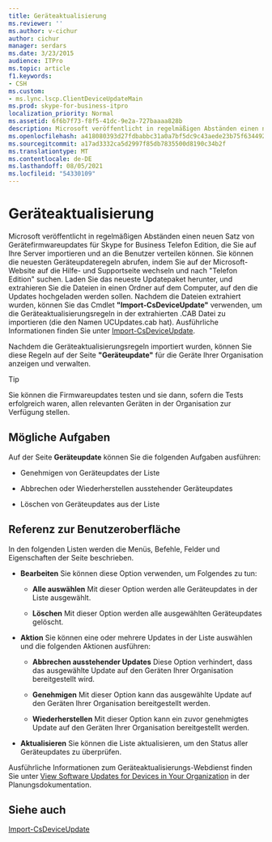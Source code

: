 ```yaml
---
title: Geräteaktualisierung
ms.reviewer: ''
ms.author: v-cichur
author: cichur
manager: serdars
ms.date: 3/23/2015
audience: ITPro
ms.topic: article
f1.keywords:
- CSH
ms.custom:
- ms.lync.lscp.ClientDeviceUpdateMain
ms.prod: skype-for-business-itpro
localization_priority: Normal
ms.assetid: 6f6b7f73-f8f5-41dc-9e2a-727baaaa828b
description: Microsoft veröffentlicht in regelmäßigen Abständen einen neuen Satz von Gerätefirmwareupdates für Skype for Business Telefon Edition, die Sie auf Ihre Server importieren und an die Benutzer verteilen können. Sie können die neuesten Geräteupdateregeln abrufen, indem Sie auf der Microsoft-Website zur Hilfe- und Supportseite wechseln und nach DerPhone Edition suchen.Laden Sie das neueste Updatepaket herunter, und extrahieren Sie die Dateien in einen Ordner auf dem Computer, auf den die Updates hochgeladen werden sollen. Nachdem die Dateien extrahiert wurden, können Sie das Cmdlet Import-CsDeviceUpdate verwenden, um die Geräteaktualisierungsregeln zu importieren, die in der extrahierten .CAB Datei enthalten sind (die den Namen UCUpdates.cab hat). Ausführliche Informationen finden Sie unter "Import-CsDeviceUpdate".
ms.openlocfilehash: a418080393d27fdbabbc31a0a7bf5dc9c43aede23b75f6344921f596086fb78b
ms.sourcegitcommit: a17ad3332ca5d2997f85db7835500d8190c34b2f
ms.translationtype: MT
ms.contentlocale: de-DE
ms.lasthandoff: 08/05/2021
ms.locfileid: "54330109"
---
```

# <a name="device-update"></a>Geräteaktualisierung

Microsoft veröffentlicht in regelmäßigen Abständen einen neuen Satz von Gerätefirmwareupdates für Skype for Business Telefon Edition, die Sie auf Ihre Server importieren und an die Benutzer verteilen können. Sie können die neuesten Geräteupdateregeln abrufen, indem Sie auf der Microsoft-Website auf die Hilfe- und Supportseite wechseln und nach "Telefon Edition" suchen. Laden Sie das neueste Updatepaket herunter, und extrahieren Sie die Dateien in einen Ordner auf dem Computer, auf den die Updates hochgeladen werden sollen. Nachdem die Dateien extrahiert wurden, können Sie das Cmdlet **"Import-CsDeviceUpdate"** verwenden, um die Geräteaktualisierungsregeln in der extrahierten .CAB Datei zu importieren (die den Namen UCUpdates.cab hat). Ausführliche Informationen finden Sie unter [Import-CsDeviceUpdate](/powershell/module/skype/import-csdeviceupdate?view=skype-ps).

Nachdem die Geräteaktualisierungsregeln importiert wurden, können Sie diese Regeln auf der Seite **"Geräteupdate"** für die Geräte Ihrer Organisation anzeigen und verwalten.

> [!TIP]
> Sie können die Firmwareupdates testen und sie dann, sofern die Tests erfolgreich waren, allen relevanten Geräten in der Organisation zur Verfügung stellen.

## <a name="tasks-you-can-perform"></a>Mögliche Aufgaben

Auf der Seite **Geräteupdate** können Sie die folgenden Aufgaben ausführen:

- Genehmigen von Geräteupdates der Liste

- Abbrechen oder Wiederherstellen ausstehender Geräteupdates

- Löschen von Geräteupdates aus der Liste

## <a name="ui-reference"></a>Referenz zur Benutzeroberfläche

In den folgenden Listen werden die Menüs, Befehle, Felder und Eigenschaften der Seite beschrieben.

- **Bearbeiten** Sie können diese Option verwenden, um Folgendes zu tun:

  - **Alle auswählen** Mit dieser Option werden alle Geräteupdates in der Liste ausgewählt.

  - **Löschen** Mit dieser Option werden alle ausgewählten Geräteupdates gelöscht.

- **Aktion** Sie können eine oder mehrere Updates in der Liste auswählen und die folgenden Aktionen ausführen:

  - **Abbrechen ausstehender Updates** Diese Option verhindert, dass das ausgewählte Update auf den Geräten Ihrer Organisation bereitgestellt wird.

  - **Genehmigen** Mit dieser Option kann das ausgewählte Update auf den Geräten Ihrer Organisation bereitgestellt werden.

  - **Wiederherstellen** Mit dieser Option kann ein zuvor genehmigtes Update auf den Geräten Ihrer Organisation bereitgestellt werden.

- **Aktualisieren** Sie können die Liste aktualisieren, um den Status aller Geräteupdates zu überprüfen.

Ausführliche Informationen zum Geräteaktualisierungs-Webdienst finden Sie unter [View Software Updates for Devices in Your Organization](/previous-versions/office/lync-server-2013/lync-server-2013-view-software-updates-for-devices-in-your-organization) in der Planungsdokumentation.
## <a name="see-also"></a>Siehe auch

[Import-CsDeviceUpdate](/powershell/module/skype/import-csdeviceupdate?view=skype-ps)